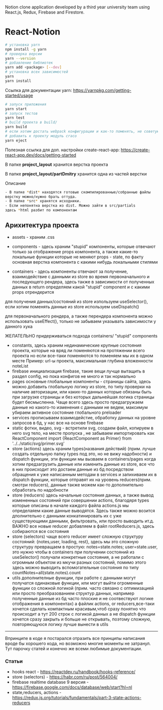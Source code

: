 Notion clone application developed by a third year university team using React.js, Redux, Firebase and Firestore.

# React-Notion

```bash
# установка yarn
npm install -g yarn
# проверка версии
yarn --version
# добавление библиотек
yarn add <package> [--dev]
# установка всех зависимостей
yarn
yarn install
```
Ссылка для документации yarn: https://yarnpkg.com/getting-started/usage
```bash
# запуск приложения
yarn start
# запуск тестов
yarn test
# build проекта в build/
yarn build
# если хотим достать webpack конфигурации и как-то поменять, не советую, если нужно лучше 
# добавить к проекту модуль craco
yarn eject
```

Полезная ссылка для доп. настройки create-react-app: https://create-react-app.dev/docs/getting-started

В папке **project_layout** хранится верстка проекта

В папке **project_layout/partDmitry** хранится одна из частей верстки

Описание
```bash
- В папке *dist* находятся готовые скомпилированные/собранные файлы
верстку можно/нужно брать оттуда.
- В папке *src* хранятся исходники.
- Если непонятна верстка из dist. Можно зайти в src/partials 
здесь *html разбит по компонентам
```

## Арихитектура проекта
- assets - храним .css

- components - здесь храним "stupid" компоненты, которые отвечают только
за отображение props компонента, а также какие-то локальные функции которые не меняют props - state,
по факту основная верстка компонента с какими нибудь локальными стилями


- containers - здесь компоненты отвечают за получение, взаимодействие 
c данными из store во время первоначального и последующего рендера,
здесь также в зависимости от полученных данных в return определяем какой "stupid" component
и с какими props отрендерится

для получения данных/состояний из store изпользуем useSelector(), если хотим поменять данные из store
используем useDispatch()

для первоначального рендера, а также перендера компонента можно использовать useEffect(), только 
не забываем указывать зависимости у данного хука

ЖЕЛАТЕЛЬНО придерживаться подхода containers/ "stupid" components

- constants, здесь храним нединамические крупные состояния проекта, которые на вряд ли поменяются на протяжении всего проекта
но если все-таки поменяются то поменяем мы их в одном месте
Пример: url-ы проекта, максимальная глубина вложенности noteList
- firebase инициализация firebase, такие вещи лучще вытащить в раздел config, но пока 
конфигов не много и так нормально
- pages основные глобальные компоненты - страницы сайта, здесь можно добавить глобальную
логику из store, по типу проверки на наличие авторизации, или каких-то данных которые обязаны быть при загрузке страницы
и без которых дальнейшая логика страницы будет бесмысленна. Чаще всего здесь просто предзагружаем данные
но какого-то изменения с данными не ведем, максимум убираем активное состояние глобального preloader
- services прописываем взаимодейстие, обработку данных на уровне запросов в бд, у нас все на основе firebase
- static фотки, видео, svg - встретили svg, создаем файл, копируем в него svg тело, на месте пропуска <Primer/>,
не забываем импортировать как ReactComponent import {ReactComponent as Primer} from '../../static/svg/primer.svg'
- store (actions)
здесь храним types(названия действий) (прим. лучше создать отдельную папку types под это, но не вижу надобности) и dispatch функции, эти функции мы вызваем в containers/pages когда хотим предзагрузить данные или
изменить данные из store, все что в них происходит это достаем данные из бд посредством обращения 
к уже написанным методам в services и запихиваем их в dispatch функции, которые отправят их на уровень reducers(прим. смотри reducers),
данные также можем как-то дополнительно обработать по надобности
- store (reducers)
здесь начальные состояния данных, а также вывод измененных состояний при совершении actions,
благодяря types которые описаны в начале каждого файла actions.js мы определаяем какие данные выводятся.
Здесь также можно возится дполнительно с данными конкатинировать их с уже существующими данными, фильтровать,
или просто выводить ит.д.
ВАЖНО все новые reducer добавляем в файл rootReducers.js, здесь собираются все состояния
- store (selectors) 
чаще всего reducer имеет сложную структуру состояний: {notes,user, loading, rest}, здесь мы это сложную структуру
превращаем в простую: notes=state.notes; user=state.user, это нужно чтобы в containers при получении состояний 
из useSelector() получали конкретные состояния, а не работали с огромным объектом из мкучи разных состояний,
помимо этого здесь можно выводить вспомогательные состояния по типу countNotes=all(state.notes).count
- utils дополнителные функции, при работе с данными могут получатся одинаковые функции, 
или могут выйти огроменные функции со сложной логикой (прим. часто связано с оптимизацией или просто преобразованием
структур данных, например полученные данные из бд часто плоские и не соотвествуют логике отображения в компонентах)
а файлик actions, or reducers,все-таки хочется сделать компактным красивым,чтоб сразу понятно что происходит а тут 200 строк c логикой
данных а не dispatch функции
хочется сразу закрыть и больше не открывать, поэтому сложную, повторяющуюся логику лучше вынести в utils

------------
Впринципе в коде я постарался отразить все принципы написания вроде бы хорошего кода, но возможно многие 
моменты не затранул. Тут парочку статей и конечно же всеми любимые документации.
### Статьи
- hooks react - https://reactdev.ru/handbook/hooks-reference/
- store (selectors) - https://habr.com/ru/post/564004/
- firebase realtime database 9 версия - https://firebase.google.com/docs/database/web/start?hl=nl
- state,reducers, actions - https://redux.js.org/tutorials/fundamentals/part-3-state-actions-reducers






